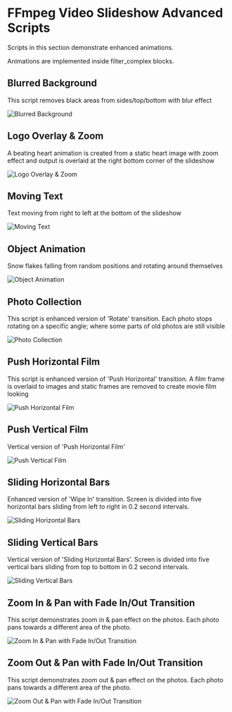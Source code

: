# FFmpeg Video Slideshow Advanced Scripts

Scripts in this section demonstrate enhanced animations.

Animations are implemented inside filter_complex blocks.


## Blurred Background

This script removes black areas from sides/top/bottom with blur effect

![Blurred Background](../docs/advanced_blurred_background.gif)


## Logo Overlay & Zoom

A beating heart animation is created from a static heart image with zoom effect and output is overlaid at the right bottom corner of the slideshow

![Logo Overlay & Zoom](../docs/advanced_logo_overlay_and_zoom.gif)


## Moving Text

Text moving from right to left at the bottom of the slideshow

![Moving Text](../docs/advanced_moving_text.gif)


## Object Animation

Snow flakes falling from random positions and rotating around themselves

![Object Animation](../docs/advanced_object_animation.gif)


## Photo Collection

This script is enhanced version of 'Rotate' transition. Each photo stops rotating on a specific angle; where some parts of old photos are still visible

![Photo Collection](../docs/advanced_photo_collection.gif)


## Push Horizontal Film

This script is enhanced version of 'Push Horizontal' transition. A film frame is overlaid to images and static frames are removed to create movie film looking

![Push Horizontal Film](../docs/advanced_push_horizontal_film.gif)


## Push Vertical Film

Vertical version of 'Push Horizontal Film'

![Push Vertical Film](../docs/advanced_push_vertical_film.gif)


## Sliding Horizontal Bars

Enhanced version of 'Wipe In' transition. Screen is divided into five horizontal bars sliding from left to right in 0.2 second intervals.

![Sliding Horizontal Bars](../docs/advanced_sliding_bars_horizontal.gif)


## Sliding Vertical Bars

Vertical version of 'Sliding Horizontal Bars'. Screen is divided into five vertical bars sliding from top to bottom in 0.2 second intervals.

![Sliding Vertical Bars](../docs/advanced_sliding_bars_vertical.gif)


## Zoom In & Pan with Fade In/Out Transition

This script demonstrates zoom in & pan effect on the photos. Each photo pans towards a different area of the photo.

![Zoom In & Pan with Fade In/Out Transition](../docs/advanced_zoom_in_and_pan_with_fade_in_out.gif)


## Zoom Out & Pan with Fade In/Out Transition

This script demonstrates zoom out & pan effect on the photos. Each photo pans towards a different area of the photo.

![Zoom Out & Pan with Fade In/Out Transition](../docs/advanced_zoom_out_and_pan_with_fade_in_out.gif)
